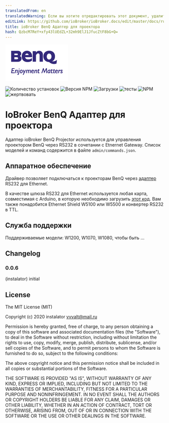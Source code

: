 ```yaml
---
translatedFrom: en
translatedWarning: Если вы хотите отредактировать этот документ, удалите поле «translationFrom», в противном случае этот документ будет снова автоматически переведен
editLink: https://github.com/ioBroker/ioBroker.docs/edit/master/docs/ru/adapterref/iobroker.benq/README.md
title: ioBroker BenQ Адаптер для проектора
hash: QzbcM7ReY+xfy43lUEdZL+32mh9ElJ1JfucZtF8bG+Q=
---
```

![логотип](../../../en/adapterref/iobroker.benq/admin/benq-logo.png)

![Количество установок](http://iobroker.live/badges/benq-stable.svg)
![Версия NPM](http://img.shields.io/npm/v/iobroker.benq.svg)
![Загрузки](https://img.shields.io/npm/dm/iobroker.benq.svg)
![тесты](http://img.shields.io/travis/instalator/ioBroker.benq/master.svg)
![NPM](https://nodei.co/npm/iobroker.benq.png?downloads=true)
![жертвовать](https://img.shields.io/badge/Donate-PayPal-green.svg)

# IoBroker BenQ Адаптер для проектора
Адаптер ioBroker BenQ Projector используется для управления проектором BenQ через RS232 в сочетании с Etnernet Gateway.
Список моделей и команд содержится в файле `admin/commands.json`.

## Аппаратное обеспечение
Драйвер позволяет подключаться к проекторам BenQ через [адаптер](http://blog.instalator.ru/archives/744) RS232 для Ethernet.

В качестве шлюза RS232 для Ethernet используется любая карта, совместимая с Arduino, в которую необходимо загрузить [этот код](https://github.com/stepansnigirev/ArduinoSerialToEthernet).
Вам также понадобится Ethernet Shield W5100 или W5500 и конвертер RS232 в TTL.

## Служба поддержки
Поддерживаемые модели: W1200, W1070, W1080, чтобы быть ...

## Changelog

### 0.0.6
  (instalator) initial

## License
The MIT License (MIT)

Copyright (c) 2020 instalator <vvvalt@mail.ru>

Permission is hereby granted, free of charge, to any person obtaining a copy
of this software and associated documentation files (the "Software"), to deal
in the Software without restriction, including without limitation the rights
to use, copy, modify, merge, publish, distribute, sublicense, and/or sell
copies of the Software, and to permit persons to whom the Software is
furnished to do so, subject to the following conditions:

The above copyright notice and this permission notice shall be included in all
copies or substantial portions of the Software.

THE SOFTWARE IS PROVIDED "AS IS", WITHOUT WARRANTY OF ANY KIND, EXPRESS OR
IMPLIED, INCLUDING BUT NOT LIMITED TO THE WARRANTIES OF MERCHANTABILITY,
FITNESS FOR A PARTICULAR PURPOSE AND NONINFRINGEMENT. IN NO EVENT SHALL THE
AUTHORS OR COPYRIGHT HOLDERS BE LIABLE FOR ANY CLAIM, DAMAGES OR OTHER
LIABILITY, WHETHER IN AN ACTION OF CONTRACT, TORT OR OTHERWISE, ARISING FROM,
OUT OF OR IN CONNECTION WITH THE SOFTWARE OR THE USE OR OTHER DEALINGS IN THE
SOFTWARE.